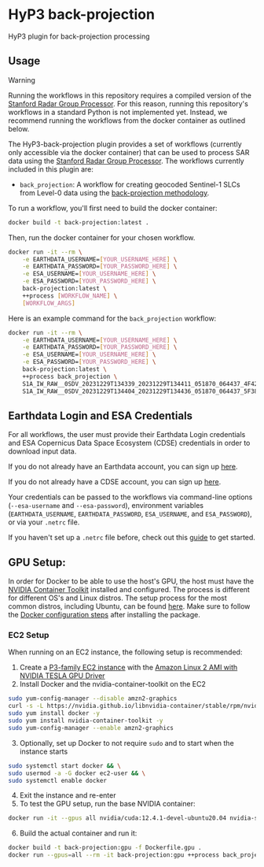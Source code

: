 # HyP3 back-projection

HyP3 plugin for back-projection processing

## Usage
> [!WARNING]
> Running the workflows in this repository requires a compiled version of the [Stanford Radar Group Processor](https://github.com/asfhyp3/back-projection). For this reason, running this repository's workflows in a standard Python is not implemented yet. Instead, we recommend running the workflows from the docker container as outlined below.

The HyP3-back-projection plugin provides a set of workflows (currently only accessible via the docker container) that can be used to process SAR data using the [Stanford Radar Group Processor](https://github.com/asfhyp3/back-projection). The workflows currently included in this plugin are:

- `back_projection`: A workflow for creating geocoded Sentinel-1 SLCs from Level-0 data using the [back-projection methodology](https://doi.org/10.1109/LGRS.2017.2753580).

To run a workflow, you'll first need to build the docker container:
```bash
docker build -t back-projection:latest .
```
Then, run the docker container for your chosen workflow.
```bash
docker run -it --rm \
    -e EARTHDATA_USERNAME=[YOUR_USERNAME_HERE] \
    -e EARTHDATA_PASSWORD=[YOUR_PASSWORD_HERE] \
    -e ESA_USERNAME=[YOUR_USERNAME_HERE] \
    -e ESA_PASSWORD=[YOUR_PASSWORD_HERE] \
    back-projection:latest \
    ++process [WORKFLOW_NAME] \
    [WORKFLOW_ARGS]
```
Here is an example command for the `back_projection` workflow:
```bash
docker run -it --rm \
    -e EARTHDATA_USERNAME=[YOUR_USERNAME_HERE] \
    -e EARTHDATA_PASSWORD=[YOUR_PASSWORD_HERE] \
    -e ESA_USERNAME=[YOUR_USERNAME_HERE] \
    -e ESA_PASSWORD=[YOUR_PASSWORD_HERE] \
    back-projection:latest \
    ++process back_projection \
    S1A_IW_RAW__0SDV_20231229T134339_20231229T134411_051870_064437_4F42-RAW \
    S1A_IW_RAW__0SDV_20231229T134404_20231229T134436_051870_064437_5F38-RAW
```

## Earthdata Login and ESA Credentials

For all workflows, the user must provide their Earthdata Login credentials and ESA Copernicus Data Space Ecosystem (CDSE) credentials in order to download input data.

If you do not already have an Earthdata account, you can sign up [here](https://urs.earthdata.nasa.gov/home).

If you do not already have a CDSE account, you can sign up [here](https://dataspace.copernicus.eu).

Your credentials can be passed to the workflows via command-line options (`--esa-username` and  `--esa-password`), environment variables
(`EARTHDATA_USERNAME`, `EARTHDATA_PASSWORD`, `ESA_USERNAME`, and `ESA_PASSWORD`), or via your `.netrc` file.

If you haven't set up a `.netrc` file
before, check out this [guide](https://harmony.earthdata.nasa.gov/docs#getting-started) to get started.

## GPU Setup:
In order for Docker to be able to use the host's GPU, the host must have the [NVIDIA Container Toolkit](https://docs.nvidia.com/datacenter/cloud-native/container-toolkit/latest/index.html) installed and configured. 
The process is different for different OS's and Linux distros. The setup process for the most common distros, including Ubuntu, 
can be found [here](https://docs.nvidia.com/datacenter/cloud-native/container-toolkit/latest/install-guide.html#configuration). Make sure to follow the [Docker configuration steps](https://docs.nvidia.com/datacenter/cloud-native/container-toolkit/latest/install-guide.html#configuration) after installing the package.

### EC2 Setup
When running on an EC2 instance, the following setup is recommended:
1. Create a [P3-family EC2 instance](https://aws.amazon.com/ec2/instance-types/p3/) with the [Amazon Linux 2 AMI with NVIDIA TESLA GPU Driver](https://aws.amazon.com/marketplace/pp/prodview-64e4rx3h733ru?sr=0-4&ref_=beagle&applicationId=AWSMPContessa)
2. Install Docker and the nvidia-container-toolkit on the EC2
```bash
sudo yum-config-manager --disable amzn2-graphics
curl -s -L https://nvidia.github.io/libnvidia-container/stable/rpm/nvidia-container-toolkit.repo | sudo tee /etc/yum.repos.d/nvidia-container-toolkit.repo
sudo yum install docker -y
sudo yum install nvidia-container-toolkit -y
sudo yum-config-manager --enable amzn2-graphics
```
3. Optionally, set up Docker to not require `sudo` and to start when the instance starts
```bash
sudo systemctl start docker && \
sudo usermod -a -G docker ec2-user && \
sudo systemctl enable docker
```
4. Exit the instance and re-enter
5. To test the GPU setup, run the base NVIDIA container:
```bash
docker run -it --gpus all nvidia/cuda:12.4.1-devel-ubuntu20.04 nvidia-smi
```
6. Build the actual container and run it:
```bash
docker build -t back-projection:gpu -f Dockerfile.gpu .
docker run --gpus=all --rm -it back-projection:gpu ++process back_projection --help
```
